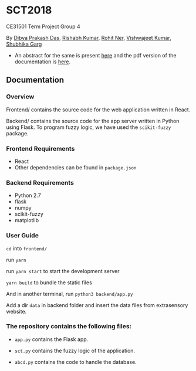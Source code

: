 # SCT2018
CE31501 Term Project Group 4

By  [Dibya Prakash Das](https://github.com/dibyadas), [Rishabh Kumar](https://github.com/KumarRishabh), [Rohit Ner](https://github.com/rohitner), [Vishwajeet Kumar](https://github.com/vishwajeetkr), [Shubhika Garg](https://github.com/shubhika03)

* An abstract for the same is present [here](https://github.com/Parth-Vader/ADLAS/blob/master/ADLAS_Abstract.pdf) and the pdf version of the documentation is [here](https://github.com/Parth-Vader/ADLAS/blob/master/ADLAS_Documentation.pdf).


## Documentation

### Overview

Frontend/ contains the source code for the web application written in React. 

Backend/ contains the source code for the app server written in Python using Flask.
To program fuzzy logic, we have used the `scikit-fuzzy` package.

### Frontend Requirements

* React
* Other dependencies can be found in `package.json`

### Backend Requirements

* Python 2.7
* flask
* numpy
* scikit-fuzzy
* matplotlib

### User Guide

`cd` into `frontend/` 

run `yarn`

run `yarn start` to start the development server

`yarn build` to bundle the static files 

And in another terminal, run `python3 backend/app.py`

Add a dir `data` in backend folder and insert the data files from extrasensory website.


### The repository contains the following files:

* `app.py` contains the Flask app.

* `sct.py` contains the fuzzy logic of the application.

* `abcd.py` contains the code to handle the database.
